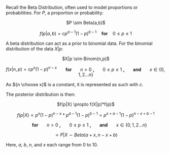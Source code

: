 Recall the Beta Distribution, often used to model proportions or probabilities. For $P$, a proportion or probability:

<center> $P \sim Beta(a,b)$ 

$f(p|a,b)= cp^{a-1}(1-p)^{b-1}$ &nbsp;&nbsp; <b>for</b> &nbsp;&nbsp; $0 \leq p \leq 1$</center>

A beta distribution can act as a prior to binomial data. For the binomial distribution of the data $X|p$:

<center> $X|p \sim Binom(n,p)$

$f(x|n,p) = cp^x (1-p)^{n-x}$ &nbsp;&nbsp;&nbsp;&nbsp;&nbsp; <b> for </b> &nbsp;&nbsp;&nbsp;&nbsp;&nbsp; $n>0$ <b>, </b> &nbsp;&nbsp;&nbsp;&nbsp;&nbsp; $0 \leq p \leq 1$ <b>, </b> &nbsp;&nbsp;&nbsp;&nbsp;&nbsp; <b> and </b> &nbsp;&nbsp;&nbsp;&nbsp;&nbsp; $x \in \{0,1,2...n\}$ </center>

As ${n \choose x}$ is a constant, it is represented as such with $c$.

The posterior distribution is then:

<center> $f(p|X) \propto f(X|p)*f(p)$

$f(p|X) \propto p^x (1-p)^{n-x} * p^{a-1}(1-p)^{b-1} = p^{x+a-1}(1-p)^{n-x+b-1}$

&nbsp;&nbsp;&nbsp;&nbsp;&nbsp; <b> for </b> &nbsp;&nbsp;&nbsp;&nbsp;&nbsp; $n>0$ <b>, </b> &nbsp;&nbsp;&nbsp;&nbsp;&nbsp; $0 \leq p \leq 1$ <b>, </b> &nbsp;&nbsp;&nbsp;&nbsp;&nbsp; <b> and </b> &nbsp;&nbsp;&nbsp;&nbsp;&nbsp; $x \in \{0,1,2...n\}$

$\propto P|X \sim Beta(a+x, n-x+b)$
</center>

Here, $a$, $b$, $n$, and $x$ each range from 0 to 10. 
